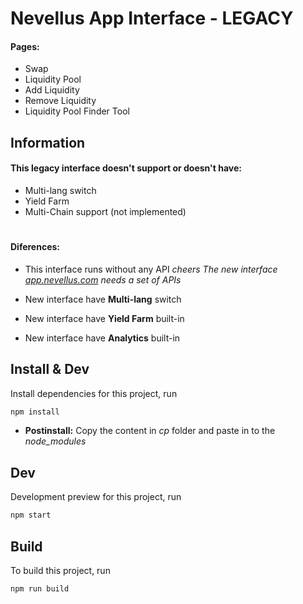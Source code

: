 # Nevellus App Interface - LEGACY

#### Pages:
- Swap
- Liquidity Pool
- Add Liquidity
- Remove Liquidity
- Liquidity Pool Finder Tool


## Information

#### This legacy interface doesn't support or doesn't have:
* Multi-lang switch
* Yield Farm
* Multi-Chain support (not implemented)

#

#### Diferences:

* This interface runs without any API _cheers_ 
_The new interface [app.nevellus.com](https://app.nevellus.com) needs a set of APIs_  

* New interface have **Multi-lang** switch  
* New interface have **Yield Farm** built-in
* New interface have **Analytics** built-in

## Install & Dev

Install dependencies for this project, run

```bash
npm install
```
* **Postinstall:** Copy the content in _cp_ folder and paste in to the _node_modules_

## Dev

Development preview for this project, run

```bash
npm start
```

## Build

To build this project, run

```bash
npm run build
```
